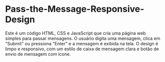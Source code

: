 # Pass-the-Message-Responsive-Design
Este é um código HTML, CSS e JavaScript que cria uma página web simples para passar mensagens. O usuário digita uma mensagem, clica em "Submit" ou pressiona "Enter" e a mensagem é exibida na tela. O design é limpo e responsivo, com um estilo de caixa de mensagem clara e botão de envio de mensagem com ícone.
